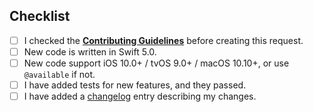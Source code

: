 <!--- Provide a general summary of your changes in the Title above -->

## Checklist
<!--- Please go over all the following points, and put an `x` in all the boxes that apply. -->
<!--- If you're unsure about any of these, don't hesitate to ask. We're here to help! -->
- [ ] I checked the [**Contributing Guidelines**](https://github.com/asam139/Steps/blob/master/CONTRIBUTING.md) before creating this request.
- [ ] New code is written in Swift 5.0.
- [ ] New code support iOS 10.0+ / tvOS 9.0+ / macOS 10.10+, or use `@available` if not.
- [ ] I have added tests for new features, and they passed.
- [ ] I have added a [changelog](https://github.com/asam139/Steps/blob/master/CHANGELOG_GUIDELINES.md) entry describing my changes.